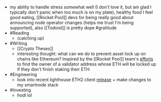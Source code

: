 - my ability to handle stress somewhat well (I don't love it, but am glad I typically don't panic when too much is on my plate), healthy food I feel good eating, [[Rocket Pool]] devs for being really good about announcing node operator changes (helps me trust I'm being supported), also [[Todoist]] is pretty dope #gratitude
- #Reading
    - (catching up)
- #Writing
    - [[Crypto Theses]]
    - interesting thought: what can we do to prevent asset lock up on chains like Ethereum? Inspired by the [[Rocket Pool]] team's [efforts ](https://discord.com/channels/405159462932971535/405163979141545995/935402653683449916)to find the owner of a validator address whose ETH will be locked up if they don't finish staking their ETH
- #Engineering
    - look into recent lighthouse ETH2 client [release](https://github.com/sigp/lighthouse/releases/tag/v2.1.1) + make changes to my smartnode stack
- #Investing
    - hodl lol
